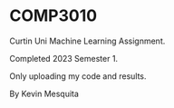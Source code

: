 # COMP3010
Curtin Uni Machine Learning Assignment.

Completed 2023 Semester 1.

Only uploading my code and results.

By Kevin Mesquita
